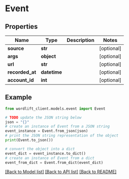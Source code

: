 # Event


## Properties

Name | Type | Description | Notes
------------ | ------------- | ------------- | -------------
**source** | **str** |  | [optional] 
**args** | **object** |  | [optional] 
**url** | **str** |  | [optional] 
**recorded_at** | **datetime** |  | [optional] 
**account_id** | **int** |  | [optional] 

## Example

```python
from wordlift_client.models.event import Event

# TODO update the JSON string below
json = "{}"
# create an instance of Event from a JSON string
event_instance = Event.from_json(json)
# print the JSON string representation of the object
print(Event.to_json())

# convert the object into a dict
event_dict = event_instance.to_dict()
# create an instance of Event from a dict
event_from_dict = Event.from_dict(event_dict)
```
[[Back to Model list]](../README.md#documentation-for-models) [[Back to API list]](../README.md#documentation-for-api-endpoints) [[Back to README]](../README.md)


